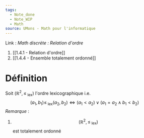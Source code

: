 ```yaml
---
tags:
  - Note_done
  - Note_WIP
  - Math
source: UMons - Math pour l'informatique
---
```


Link :
_Math discrète : Relation d'ordre_
1. [[1.4.1 - Relation d'ordre]]
2. [[1.4.4 - Ensemble totalement ordonné]]

# Définition
Soit $(\mathbb{R}^2,\le_{\text{ lex}})$ l'ordre lexicographique i.e. $$(a_1,b_1)\le_{\text{ lex}}(a_2,b_2)\iff(a_1<a_2)\lor(a_1=a_2\wedge b_1<b_2)$$
_Remarque_ :
1. $$(\mathbb{R}^2,\le_{\text{ lex}})$$ est totalement ordonné
